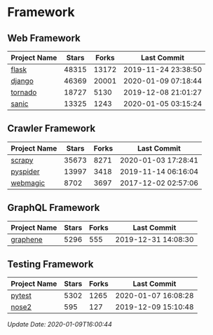 # Framework

## Web Framework

| Project Name | Stars | Forks | Last Commit |
| ------------ | ----- | ----- | ----------- |
| [flask](https://github.com/pallets/flask) | 48315 | 13172 | 2019-11-24 23:38:50 |
| [django](https://github.com/django/django) | 46369 | 20001 | 2020-01-09 07:18:44 |
| [tornado](https://github.com/tornadoweb/tornado) | 18727 | 5130 | 2019-12-08 21:01:27 |
| [sanic](https://github.com/huge-success/sanic) | 13325 | 1243 | 2020-01-05 03:15:24 |

## Crawler Framework

| Project Name | Stars | Forks | Last Commit |
| ------------ | ----- | ----- | ----------- |
| [scrapy](https://github.com/scrapy/scrapy) | 35673 | 8271 | 2020-01-03 17:28:41 |
| [pyspider](https://github.com/binux/pyspider) | 13997 | 3418 | 2019-11-14 06:16:04 |
| [webmagic](https://github.com/code4craft/webmagic) | 8702 | 3697 | 2017-12-02 02:57:06 |

## GraphQL Framework

| Project Name | Stars | Forks | Last Commit |
| ------------ | ----- | ----- | ----------- |
| [graphene](https://github.com/graphql-python/graphene) | 5296 | 555 | 2019-12-31 14:08:30 |

## Testing Framework

| Project Name | Stars | Forks | Last Commit |
| ------------ | ----- | ----- | ----------- |
| [pytest](https://github.com/pytest-dev/pytest) | 5302 | 1265 | 2020-01-07 16:08:28 |
| [nose2](https://github.com/nose-devs/nose2) | 595 | 127 | 2019-12-09 15:10:48 |

*Update Date: 2020-01-09T16:00:44*